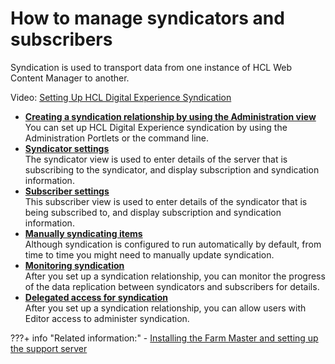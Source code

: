 # How to manage syndicators and subscribers

Syndication is used to transport data from one instance of HCL Web Content Manager to another.

Video: [Setting Up HCL Digital Experience Syndication](https://www.youtube.com/watch?v=yUlddDkrY9w)

-   **[Creating a syndication relationship by using the Administration view](wcm_syndication_settingup.md)**  
You can set up HCL Digital Experience syndication by using the Administration Portlets or the command line.
-   **[Syndicator settings](wcm_reference_syndicatorfields.md)**  
The syndicator view is used to enter details of the server that is subscribing to the syndicator, and display subscription and syndication information.
-   **[Subscriber settings](wcm_reference_subscriberfields.md)**  
This subscriber view is used to enter details of the syndicator that is being subscribed to, and display subscription and syndication information.
-   **[Manually syndicating items](wcm_syndication_manual.md)**  
Although syndication is configured to run automatically by default, from time to time you might need to manually update syndication.
-   **[Monitoring syndication](wcm_syndication_monitoring.md)**  
After you set up a syndication relationship, you can monitor the progress of the data replication between syndicators and subscribers for details.
-   **[Delegated access for syndication](wcm_syndication_delegated_access.md)**  
After you set up a syndication relationship, you can allow users with Editor access to administer syndication.


???+ info "Related information:"
    - [Installing the Farm Master and setting up the support server](../../../../../deployment/manage/portalfarm_cfg/choose_portalfarm/settingup_with_sharedconfig/set_portal_farm_master.md)

